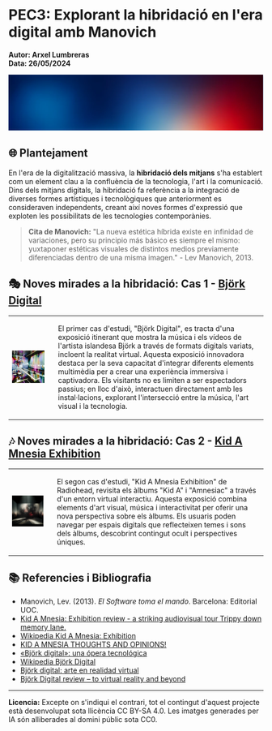 # PEC3: Explorant la hibridació en l'era digital amb Manovich

**Autor: Arxel Lumbreras**  
**Data: 26/05/2024**  

![Cultura Digital](https://github.com/arxelumchugas/PEC3_Lumbreras_Arxel/blob/8d9d63ddbbfbe0fd418e9962b48ef3c11a0a1a7e/background.png)

## 🌐 Plantejament

En l'era de la digitalització massiva, la **hibridació dels mitjans** s'ha establert com un element clau a la confluència de la tecnologia, l'art i la comunicació. Dins dels mitjans digitals, la hibridació fa referència a la integració de diverses formes artístiques i tecnològiques que anteriorment es consideraven independents, creant així noves formes d'expressió que exploten les possibilitats de les tecnologies contemporànies.

> **Cita de Manovich:**
> "La nueva estética híbrida existe en infinidad de variaciones, pero su principio más básico es siempre el mismo: yuxtaponer estéticas visuales de distintos medios previamente diferenciadas dentro de una misma imagen." - Lev Manovich, 2013.

## 🎭 Noves mirades a la hibridació: Cas 1 - [Björk Digital](https://github.com/arxelumchugas/PEC3_Lumbreras_Arxel/blob/c1b6240af06fe757a2b216dad6a89162717a6402/bjork.md)
<table>
  <tr>
    <td>
      <img src="https://github.com/arxelumchugas/PEC3_Lumbreras_Arxel/blob/c1f3e9e8dc44812353de1c9dad80f3cff836a3e7/Two" width="700" alt="Björk Digital">
    </td>
    <td style="vertical-align: top; padding-left: 20px;">
      <p>El primer cas d'estudi, "Björk Digital", es tracta d'una exposició itinerant que mostra la música i els vídeos de l'artista islandesa Björk a través de formats digitals variats, incloent la realitat virtual. Aquesta exposició innovadora destaca per la seva capacitat d'integrar diferents elements multimèdia per a crear una experiència immersiva i captivadora. Els visitants no es limiten a ser espectadors passius; en lloc d'això, interactuen directament amb les instal·lacions, explorant l'intersecció entre la música, l'art visual i la tecnologia.</p>
    </td>
  </tr>
</table>


## 🎶 Noves mirades a la hibridació: Cas 2 - [Kid A Mnesia Exhibition](https://github.com/arxelumchugas/PEC3_Lumbreras_Arxel/blob/1e0d4f5175874c40a70d5e576ba561753dacd406/radiohead.md)
<table>
  <tr>
    <td>
      <img src="https://github.com/arxelumchugas/PEC3_Lumbreras_Arxel/blob/fba509ec264642d8c89756a404f1c00e8355b8f3/One" width="500" alt="Kid A Mnesia Exhibition">
    </td>
    <td style="vertical-align: top; padding-left: 20px;">
      <p>El segon cas d'estudi, "Kid A Mnesia Exhibition" de Radiohead, revisita els àlbums "Kid A" i "Amnesiac" a través d'un entorn virtual interactiu. Aquesta exposició combina elements d'art visual, música i interactivitat per oferir una nova perspectiva sobre els àlbums. Els usuaris poden navegar per espais digitals que reflecteixen temes i sons dels àlbums, descobrint contingut ocult i perspectives úniques.</p>
    </td>
  </tr>
</table>


## 📚 Referencies i Bibliografia

- Manovich, Lev. (2013). *El Software toma el mando*. Barcelona: Editorial UOC.
- [Kid A Mnesia: Exhibition review - a striking audiovisual tour Trippy down memory lane.](https://www.eurogamer.net/kid-a-mnesia-exhibition-review)
- [Wikipedia Kid A Mnesia: Exhibition](https://en.wikipedia.org/wiki/Kid_A_Mnesia_Exhibition)
- [KID A MNESIA THOUGHTS AND OPINIONS!](https://www.reddit.com/r/radiohead/comments/qr3hrl/kid_a_mnesia_thoughts_and_opinions/)
- [«Björk digital»: una ópera tecnológica](https://lab.cccb.org/es/bjork-digital-una-opera-tecnologica/)
- [Wikipedia Björk Digital](https://en.wikipedia.org/wiki/Bj%C3%B6rk_Digital)
- [Björk digital: arte en realidad virtual](https://blog.inmersys.com/bjork-digital-arte-en-realidad-virtual)
- [Björk Digital review – to virtual reality and beyond](https://www.theguardian.com/music/2016/sep/01/bjork-digital-review-somerset-house-vulnicura-virtual-reality-vr)

---

**Licencia:** Excepte on s'indiqui el contrari, tot el contingut d'aquest projecte està desenvolupat sota llicència CC BY-SA 4.0. Les imatges generades per IA són alliberades al domini públic sota CC0.

